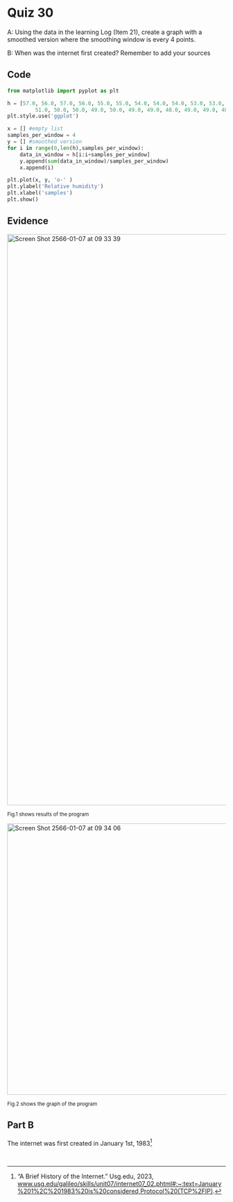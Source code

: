 # Quiz 30

A: Using the data in the learning Log (Item 21), create a graph with a smoothed version where the smoothing window is every 4 points.

B: When was the internet first created? Remember to add your sources

## Code

```py
from matplotlib import pyplot as plt

h = [57.0, 56.0, 57.0, 56.0, 55.0, 55.0, 54.0, 54.0, 54.0, 53.0, 53.0, 54.0, 53.0, 53.0, 52.0, 52.0, 51.0, 51.0,
         51.0, 50.0, 50.0, 49.0, 50.0, 49.0, 49.0, 48.0, 49.0, 49.0, 48.0, 48.0, 48.0, 49.0]
plt.style.use('ggplot')

x = [] #empty list
samples_per_window = 4
y = [] #smoothed version
for i in range(0,len(h),samples_per_window):
    data_in_window = h[i:i+samples_per_window]
    y.append(sum(data_in_window)/samples_per_window)
    x.append(i)

plt.plot(x, y, 'o-' )
plt.ylabel('Relative humidity')
plt.xlabel('samples')
plt.show()
```

## Evidence

<img width="1315" alt="Screen Shot 2566-01-07 at 09 33 39" src="https://user-images.githubusercontent.com/111941936/211127626-0f6b1c27-f074-4b4c-b3f8-8ecfb412b1df.png">

<sub>Fig.1 shows results of the program

<img width="625" alt="Screen Shot 2566-01-07 at 09 34 06" src="https://user-images.githubusercontent.com/111941936/211127639-fd171d7d-d32c-4470-8cd5-b8cc004609e6.png">

<sub>Fig.2 shows the graph of the program

## Part B
  
The internet was first created in January 1st, 1983[^1]
         
[^1]:“A Brief History of the Internet.” Usg.edu, 2023, www.usg.edu/galileo/skills/unit07/internet07_02.phtml#:~:text=January%201%2C%201983%20is%20considered,Protocol%20(TCP%2FIP).

‌
